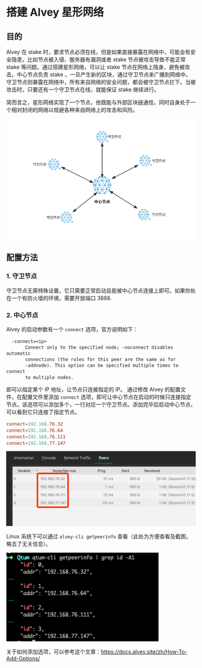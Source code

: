 # 搭建 Alvey 星形网络

## 目的

Alvey 在 stake 时，要求节点必须在线，但是如果直接暴露在网络中，可能会有安全隐患，比如节点被入侵、服务器有漏洞或者 stake 节点被攻击导致不能正常 stake 等问题。通过搭建星形网络，可以让 stake 节点在网络上隐身，避免被攻击。中心节点负责 stake ，一旦产生新的区块，通过守卫节点来广播到网络中。守卫节点则暴露在网络中，所有来自网络的安全问题，都会被守卫节点拦下。当被攻击时，只要还有一个守卫节点在线，就能保证 stake 继续进行。

简而言之，星形网络实现了一个节点，他既能与外部区块链通信，同时自身处于一个相对封闭的网络以规避各种来自网络上的攻击和风险。

![](1.png)


## 配置方法

### 1. 守卫节点

守卫节点无需特殊设置，它只需要正常启动且能被中心节点连接上即可。如果你处在一个有防火墙的环境，需要开放端口 3888.

### 2. 中心节点

Alvey 的启动参数有一个 `connect` 选项，官方说明如下：

```
  -connect=<ip>
       Connect only to the specified node; -noconnect disables automatic
       connections (the rules for this peer are the same as for
       -addnode). This option can be specified multiple times to connect
       to multiple nodes.
```

即可以指定某个 IP 地址，让节点只连接指定的 IP。 通过修改 Alvey 的配置文件，在配置文件里添加 `connect` 选项，即可让中心节点在启动的时候只连接指定节点。该选项可以添加多个，一行对应一个守卫节点。添加完毕后启动中心节点，可以看到它只连接了指定节点。


```conf
connect=192.168.76.32
connect=192.168.76.64
connect=192.168.76.111
connect=192.168.77.147
```

![](2.png)

Linux 系统下可以通过 `alvey-cli getpeerinfo` 查看（此处为方便查看及截图，略去了无关信息）。

![](3.png)

关于如何添加选项，可以参考这个文章：<https://docs.alvey.site/zh/How-To-Add-Options/>

